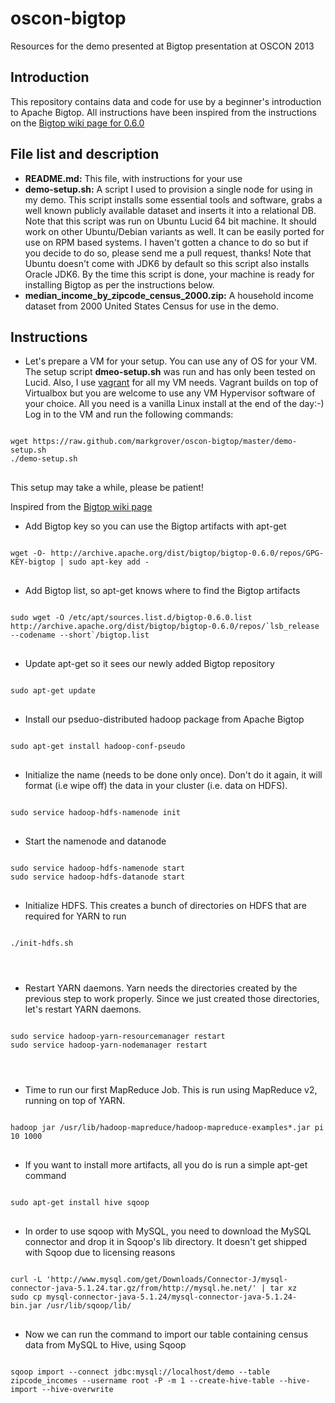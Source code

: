 oscon-bigtop
============

Resources for the demo presented at Bigtop presentation at OSCON 2013

Introduction
------------
This repository contains data and code for use by a beginner's introduction to Apache Bigtop. All instructions have been inspired from the instructions on the [Bigtop wiki page for 0.6.0](https://cwiki.apache.org/confluence/display/BIGTOP/How+to+install+Hadoop+distribution+from+Bigtop+0.6.0)

File list and description
-------------------------
* <b>README.md:</b> This file, with instructions for your use
* <b>demo-setup.sh:</b> A script I used to provision a single node for using in my demo. This script installs some essential tools and software, grabs a well known publicly available dataset and inserts it into a relational DB. Note that this script was run on Ubuntu Lucid 64 bit machine. It should work on other Ubuntu/Debian variants as well. It can be easily ported for use on RPM based systems. I haven't gotten a chance to do so but if you decide to do so, please send me a pull request, thanks! Note that Ubuntu doesn't come with JDK6 by default so this script also installs Oracle JDK6. By the time this script is done, your machine is ready for installing Bigtop as per the instructions below.
* <b>median_income_by_zipcode_census_2000.zip:</b> A household income dataset from 2000 United States Census for use in the demo.

Instructions
------------
* Let's prepare a VM for your setup. You can use any of OS for your VM. The setup script <b>dmeo-setup.sh</b> was run and has only been tested on Lucid. Also, I use [vagrant](http://www.vagrantup.com/) for all my VM needs. Vagrant builds on top of Virtualbox but you are welcome to use any VM Hypervisor software of your choice. All you need is a vanilla Linux install at the end of the day:-)
Log in to the VM and run the following commands:

<pre>
<code>
wget https://raw.github.com/markgrover/oscon-bigtop/master/demo-setup.sh
./demo-setup.sh
</code>
</pre>

This setup may take a while, please be patient!

Inspired from the [Bigtop wiki page](https://cwiki.apache.org/confluence/display/BIGTOP/How+to+install+Hadoop+distribution+from+Bigtop+0.6.0)
* Add Bigtop key so you can use the Bigtop artifacts with apt-get

<pre>
<code>
wget -O- http://archive.apache.org/dist/bigtop/bigtop-0.6.0/repos/GPG-KEY-bigtop | sudo apt-key add -
</code>
</pre>

* Add Bigtop list, so apt-get knows where to find the Bigtop artifacts

<pre>
<code>
sudo wget -O /etc/apt/sources.list.d/bigtop-0.6.0.list http://archive.apache.org/dist/bigtop/bigtop-0.6.0/repos/`lsb_release --codename --short`/bigtop.list
</code>
</pre>

* Update apt-get so it sees our newly added Bigtop repository

<pre>
<code>
sudo apt-get update
</code>
</pre>

* Install our pseduo-distributed hadoop package from Apache Bigtop

<pre>
<code>
sudo apt-get install hadoop-conf-pseudo
</code>
</pre>

* Initialize the name (needs to be done only once). Don't do it again, it will format (i.e wipe off) the data in your cluster (i.e. data on HDFS).

<pre>
<code>
sudo service hadoop-hdfs-namenode init
</code>
</pre>

* Start the namenode and datanode

<pre>
<code>
sudo service hadoop-hdfs-namenode start
sudo service hadoop-hdfs-datanode start
</code>
</pre>

* Initialize HDFS. This creates a bunch of directories on HDFS that are required for YARN to run

<pre>
<code>
./init-hdfs.sh
</pre>
</code>

* Restart YARN daemons. Yarn needs the directories created by the previous step to work properly. Since we just created those directories, let's restart YARN daemons.

<pre>
<code>
sudo service hadoop-yarn-resourcemanager restart
sudo service hadoop-yarn-nodemanager restart
</pre>
</code>

* Time to run our first MapReduce Job. This is run using MapReduce v2, running on top of YARN.

<pre>
<code>
hadoop jar /usr/lib/hadoop-mapreduce/hadoop-mapreduce-examples*.jar pi 10 1000
</code>
</pre>

* If you want to install more artifacts, all you do is run a simple apt-get command

<pre>
<code>
sudo apt-get install hive sqoop
</code>
</pre>

* In order to use sqoop with MySQL, you need to download the MySQL connector and drop it in Sqoop's lib directory. It doesn't get shipped with Sqoop due to licensing reasons

<pre>
<code>
curl -L 'http://www.mysql.com/get/Downloads/Connector-J/mysql-connector-java-5.1.24.tar.gz/from/http://mysql.he.net/' | tar xz
sudo cp mysql-connector-java-5.1.24/mysql-connector-java-5.1.24-bin.jar /usr/lib/sqoop/lib/
</code>
</pre>

* Now we can run the command to import our table containing census data from MySQL to Hive, using Sqoop

<pre>
<code>
sqoop import --connect jdbc:mysql://localhost/demo --table zipcode_incomes --username root -P -m 1 --create-hive-table --hive-import --hive-overwrite
</pre>
</code>
